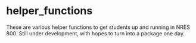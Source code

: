 # helper_functions

These are various helper functions to get students up and running in NRES 800.  Still under development, with hopes to turn into a package one day.

